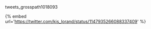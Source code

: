 tweets_grosspath1018093

{% embed url='https://twitter.com/kis_lorand/status/1147935266088337409' %}
